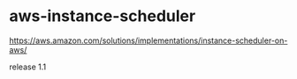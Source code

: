 # aws-instance-scheduler

https://aws.amazon.com/solutions/implementations/instance-scheduler-on-aws/

release 1.1

